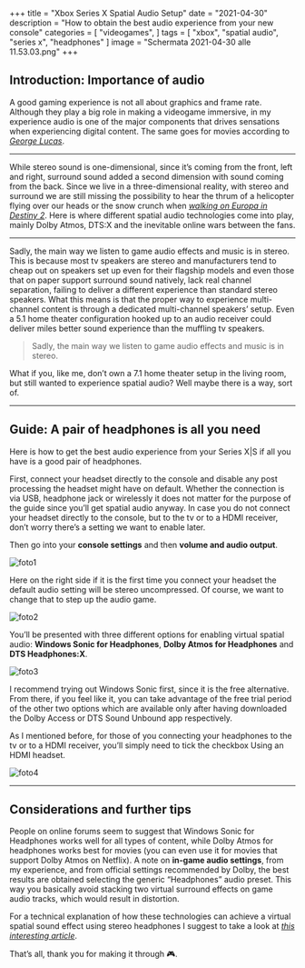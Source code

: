 +++
title = "Xbox Series X Spatial Audio Setup"
date = "2021-04-30"
description = "How to obtain the best audio experience from your new console"
categories = [
    "videogames",
]
tags = [
    "xbox",
    "spatial audio",
    "series x",
    "headphones"
]
image = "Schermata 2021-04-30 alle 11.53.03.png"
+++




## Introduction: Importance of audio

A good gaming experience is not all about graphics and frame rate. Although they play a big role in making a videogame immersive, in my experience audio is one of the major components that drives sensations when experiencing digital content. The same goes for movies according to [*George Lucas*](https://variety.com/2018/film/awards/sound-movie-blade-runner-get-out-phantom-thread-1202705398/).

---

While stereo sound is one-dimensional, since it’s coming from the front, left and right, surround sound added a second dimension with sound coming from the back. Since we live in a three-dimensional reality, with stereo and surround we are still missing the possibility to hear the thrum of a helicopter flying over our heads or the snow crunch when [*walking on Europa in Destiny 2*](https://www.youtube.com/watch?v=Y9B_kXHQi68). Here is where different spatial audio technologies come into play, mainly Dolby Atmos, DTS:X and the inevitable online wars between the fans. 

--- 

Sadly, the main way we listen to game audio effects and music is in stereo. This is because most tv speakers are stereo and manufacturers tend to cheap out on speakers set up even for their flagship models and even those that on paper support surround sound natively, lack real channel separation, failing to deliver a different experience than standard stereo speakers.
What this means is that the proper way to experience multi-channel content is through a dedicated multi-channel speakers’ setup. Even a 5.1 home theater configuration hooked up to an audio receiver could deliver miles better sound experience than the muffling tv speakers.

> Sadly, the main way we listen to game audio effects and music is in stereo.

What if you, like me, don’t own a 7.1 home theater setup in the living room, but still wanted to experience spatial audio? Well maybe there is a way, sort of.

---

## Guide: A pair of headphones is all you need

Here is how to get the best audio experience from your Series X|S if all you have is a good pair of headphones.

First, connect your headset directly to the console and disable any post processing the headset might have on default. Whether the connection is via USB, headphone jack or wirelessly it does not matter for the purpose of the guide since you’ll get spatial audio anyway. In case you do not connect your headset directly to the console, but to the tv or to a HDMI receiver, don’t worry there’s a setting we want to enable later. 

Then go into your **console settings** and then **volume and audio output**.

![foto1](/img/foto.png)

Here on the right side if it is the first time you connect your headset the default audio setting will be stereo uncompressed. Of course, we want to change that to step up the audio game. 

![foto2](/img/foto2.png)

You’ll be presented with three different options for enabling virtual spatial audio: **Windows Sonic for Headphones**, **Dolby Atmos for Headphones** and **DTS Headphones:X**. 

![foto3](/img/foto3.png)

I recommend trying out Windows Sonic first, since it is the free alternative. From there, if you feel like it, you can take advantage of the free trial period of the other two options which are available only after having downloaded the Dolby Access or DTS Sound Unbound app respectively.

As I mentioned before, for those of you connecting your headphones to the tv or to a HDMI receiver, you’ll simply need to tick the checkbox Using an HDMI headset.

![foto4](/img/foto4.png)

---

## Considerations and further tips

People on online forums seem to suggest that Windows Sonic for Headphones works well for all types of content, while Dolby Atmos for headphones works best for movies (you can even use it for movies that support Dolby Atmos on Netflix).
A note on **in-game audio settings**, from my experience, and from official settings recommended by Dolby, the best results are obtained selecting the generic “Headphones” audio preset. This way you basically avoid stacking two virtual surround effects on game audio tracks, which would result in distortion. 

For a technical explanation of how these technologies can achieve a virtual spatial sound effect using stereo headphones I suggest to take a look at [*this interesting article*](https://www.waves.com/3d-audio-on-headphones-how-does-it-work). 

That’s all, thank you for making it through 🎮.

